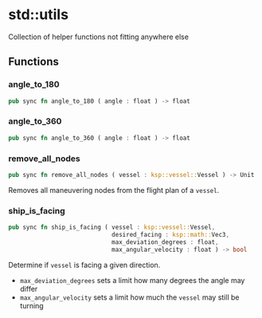 # std::utils

Collection of helper functions not fitting anywhere else

## Functions


### angle_to_180

```rust
pub sync fn angle_to_180 ( angle : float ) -> float
```



### angle_to_360

```rust
pub sync fn angle_to_360 ( angle : float ) -> float
```



### remove_all_nodes

```rust
pub sync fn remove_all_nodes ( vessel : ksp::vessel::Vessel ) -> Unit
```

Removes all maneuvering nodes from the flight plan of a `vessel`.

### ship_is_facing

```rust
pub sync fn ship_is_facing ( vessel : ksp::vessel::Vessel,
                             desired_facing : ksp::math::Vec3,
                             max_deviation_degrees : float,
                             max_angular_velocity : float ) -> bool
```

Determine if `vessel` is facing a given direction.

* `max_deviation_degrees` sets a limit how many degrees the angle may differ
* `max_angular_velocity` sets a limit how much the `vessel` may still be turning
